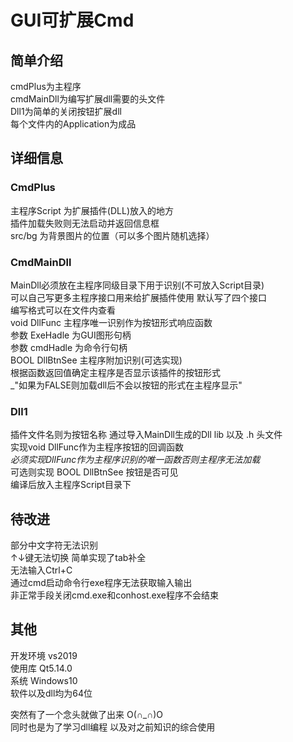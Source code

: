 # GUI可扩展Cmd  

## 简单介绍  
cmdPlus为主程序  
cmdMainDll为编写扩展dll需要的头文件  
Dll1为简单的关闭按钮扩展dll  
每个文件内的Application为成品  

## 详细信息
### CmdPlus  
主程序Script 为扩展插件(DLL)放入的地方  
插件加载失败则无法启动并返回信息框  
src/bg 为背景图片的位置（可以多个图片随机选择）  

### CmdMainDll  
MainDll必须放在主程序同级目录下用于识别(不可放入Script目录)  
可以自己写更多主程序接口用来给扩展插件使用 默认写了四个接口  
编写格式可以在文件内查看  
void DllFunc 主程序唯一识别作为按钮形式响应函数  
参数 ExeHadle 为GUI图形句柄    
参数 cmdHadle 为命令行句柄  
BOOL DllBtnSee 主程序附加识别(可选实现)  
根据函数返回值确定主程序是否显示该插件的按钮形式  
_"如果为FALSE则加载dll后不会以按钮的形式在主程序显示"

### Dll1  
插件文件名则为按钮名称
通过导入MainDll生成的Dll lib 以及 .h 头文件  
实现void DllFunc作为主程序按钮的回调函数  
_必须实现DllFunc作为主程序识别的唯一函数否则主程序无法加载_  
可选则实现 BOOL DllBtnSee 按钮是否可见  
编译后放入主程序Script目录下  

## 待改进
部分中文字符无法识别  
↑↓键无法切换 简单实现了tab补全  
无法输入Ctrl+C  
通过cmd启动命令行exe程序无法获取输入输出  
非正常手段关闭cmd.exe和conhost.exe程序不会结束


## 其他
开发环境 vs2019  
使用库 Qt5.14.0  
系统 Windows10  
软件以及dll均为64位  

突然有了一个念头就做了出来 O(∩_∩)O  
同时也是为了学习dll编程 以及对之前知识的综合使用
